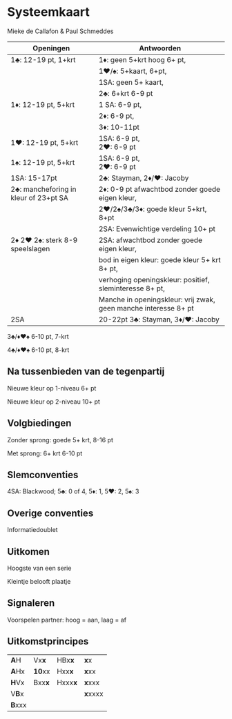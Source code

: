 # Systeemkaart

Mieke de Callafon & Paul Schmeddes

| Openingen | Antwoorden |
|----|------|
| 1&#9827;: 12-19 pt, 1+krt | 1&#9830;: geen 5+krt hoog 6+ pt,|
||1&#9829;/&#9824;: 5+kaart, 6+pt,|
||1SA: geen 5+ kaart,|
||2&#9827;: 6+krt 6-9 pt |
|1&#9830;: 12-19 pt, 5+krt | 1 SA: 6-9 pt,|
||2&#9830;: 6-9 pt,|
||3&#9830;: 10-11pt|
|1&#9829;: 12-19 pt, 5+krt| 1SA: 6-9 pt,<br> 2&#9829;: 6-9 pt|
|1&#9824;: 12-19 pt, 5+krt| 1SA: 6-9 pt,<br> 2&#9829;: 6-9 pt|
|1SA: 15-17pt | 2&#9827;: Stayman, 2&#9830;/&#9829;: Jacoby
|2&#9827;: mancheforing in kleur of 23+pt SA|2&#9830;: 0-9 pt afwachtbod zonder goede eigen kleur,|
||2&#9829;/2&#9824;/3&#9827;/3&#9830;: goede kleur 5+krt, 8+pt|
||2SA: Evenwichtige verdeling 10+ pt |
|2&#9830; 2&#9829; 2&#9824;: sterk 8-9 speelslagen| 2SA: afwachtbod zonder goede eigen kleur,|
||bod in eigen kleur: goede kleur 5+ krt 8+ pt,|
||verhoging openingskleur: positief, sleminteresse 8+ pt,|
||Manche in openingskleur: vrij zwak, geen manche interesse 8+ pt |
|2SA| 20-22pt 3&#9827;: Stayman, 3&#9830;/&#9829;: Jacoby|

3&#9827;/&#9830;&#9829;&#9824; 6-10 pt, 7-krt

4&#9827;/&#9830;&#9829;&#9824; 6-10 pt, 8-krt

## Na tussenbieden van de tegenpartij

Nieuwe kleur op 1-niveau 6+ pt

Nieuwe kleur op 2-niveau 10+ pt

## Volgbiedingen

Zonder sprong: goede 5+ krt, 8-16 pt

Met sprong: 6+ krt 6-10 pt

## Slemconventies

4SA: Blackwood; 5&#9827;: 0 of 4, 5&#9830;: 1, 5&#9829;: 2, 5&#9824;: 3

## Overige conventies

Informatiedoublet

## Uitkomen

Hoogste van een serie

Kleintje belooft plaatje

## Signaleren

Voorspelen partner: hoog = aan, laag = af

## Uitkomstprincipes

| | | | |
|--------|----|--|--|
| **A**H  | Vx**x** | HBx**x** | **x**x |
| **A**Hx | **10**xx | Hxx**x** | **x**xx |
| **H**Vx | Bxx**x** | Hxxx**x** | **x**xxx |
| V**B**x | | | **x**xxxx |
| **B**xxx| | | |
